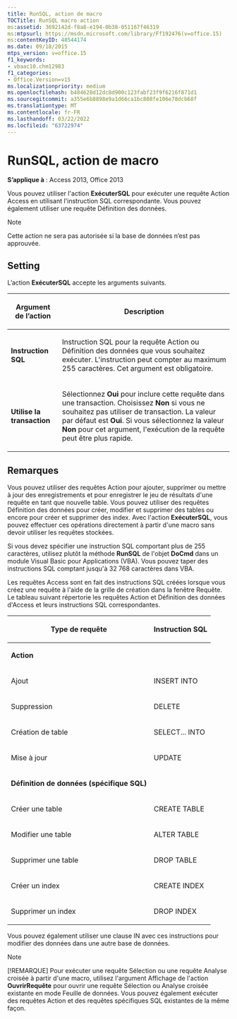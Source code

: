 ```yaml
---
title: RunSQL, action de macro
TOCTitle: RunSQL macro action
ms:assetid: 3692142d-f8a8-e194-0b38-051167f46319
ms:mtpsurl: https://msdn.microsoft.com/library/Ff192476(v=office.15)
ms:contentKeyID: 48544174
ms.date: 09/18/2015
mtps_version: v=office.15
f1_keywords:
- vbaac10.chm12983
f1_categories:
- Office.Version=v15
ms.localizationpriority: medium
ms.openlocfilehash: b484628d12dc8d900c123fabf23f9f6216f871d1
ms.sourcegitcommit: a355e6b8898e9a1d66ca1bc808fe106e78dcb68f
ms.translationtype: MT
ms.contentlocale: fr-FR
ms.lasthandoff: 03/22/2022
ms.locfileid: "63722974"
---
```

# <a name="runsql-macro-action"></a>RunSQL, action de macro

**S’applique à** : Access 2013, Office 2013

Vous pouvez utiliser l'action **ExécuterSQL** pour exécuter une requête Action Access en utilisant l'instruction SQL correspondante. Vous pouvez également utiliser une requête Définition des données.

> [!NOTE]
> Cette action ne sera pas autorisée si la base de données n’est pas approuvée. 

## <a name="setting"></a>Setting

L’action **ExécuterSQL** accepte les arguments suivants.

<table>
<colgroup>
<col />
<col />
</colgroup>
<thead>
<tr class="header">
<th><p>Argument de l’action</p></th>
<th><p>Description</p></th>
</tr>
</thead>
<tbody>
<tr class="odd">
<td><p><strong>Instruction SQL</strong></p></td>
<td><p>Instruction SQL pour la requête Action ou Définition des données que vous souhaitez exécuter. L'instruction peut compter au maximum 255 caractères. Cet argument est obligatoire.</p></td>
</tr>
<tr class="even">
<td><p><strong>Utilise la transaction</strong></p></td>
<td><p>Sélectionnez <strong>Oui</strong> pour inclure cette requête dans une transaction. Choisissez <strong>Non</strong> si vous ne souhaitez pas utiliser de transaction. La valeur par défaut est <strong>Oui</strong>. Si vous sélectionnez la valeur <strong>Non</strong> pour cet argument, l'exécution de la requête peut être plus rapide.  </p></td>
</tr>
</tbody>
</table>


## <a name="remarks"></a>Remarques

Vous pouvez utiliser des requêtes Action pour ajouter, supprimer ou mettre à jour des enregistrements et pour enregistrer le jeu de résultats d'une requête en tant que nouvelle table. Vous pouvez utiliser des requêtes Définition des données pour créer, modifier et supprimer des tables ou encore pour créer et supprimer des index. Avec l'action **ExécuterSQL**, vous pouvez effectuer ces opérations directement à partir d'une macro sans devoir utiliser les requêtes stockées.

Si vous devez spécifier une instruction SQL comportant plus de 255 caractères, utilisez plutôt la méthode **RunSQL** de l'objet **DoCmd** dans un module Visual Basic pour Applications (VBA). Vous pouvez taper des instructions SQL comptant jusqu'à 32 768 caractères dans VBA.

Les requêtes Access sont en fait des instructions SQL créées lorsque vous créez une requête à l'aide de la grille de création dans la fenêtre Requête. Le tableau suivant répertorie les requêtes Action et Définition des données d'Access et leurs instructions SQL correspondantes.

<table>
<colgroup>
<col />
<col />
</colgroup>
<thead>
<tr class="header">
<th><p>Type de requête</p></th>
<th><p>Instruction SQL</p></th>
</tr>
</thead>
<tbody>
<tr class="odd">
<td><p><strong>Action</strong></p></td>
<td><p></p></td>
</tr>
<tr class="even">
<td><p>Ajout</p></td>
<td><p>INSERT INTO</p></td>
</tr>
<tr class="odd">
<td><p>Suppression</p></td>
<td><p>DELETE</p></td>
</tr>
<tr class="even">
<td><p>Création de table</p></td>
<td><p>SELECT... INTO</p></td>
</tr>
<tr class="odd">
<td><p>Mise à jour</p></td>
<td><p>UPDATE</p></td>
</tr>
<tr class="even">
<td><p><strong>Définition de données (spécifique SQL)</strong></p></td>
<td><p></p></td>
</tr>
<tr class="odd">
<td><p>Créer une table</p></td>
<td><p>CREATE TABLE</p></td>
</tr>
<tr class="even">
<td><p>Modifier une table</p></td>
<td><p>ALTER TABLE</p></td>
</tr>
<tr class="odd">
<td><p>Supprimer une table</p></td>
<td><p>DROP TABLE</p></td>
</tr>
<tr class="even">
<td><p>Créer un index</p></td>
<td><p>CREATE INDEX</p></td>
</tr>
<tr class="odd">
<td><p>Supprimer un index</p></td>
<td><p>DROP INDEX</p></td>
</tr>
</tbody>
</table>

Vous pouvez également utiliser une clause IN avec ces instructions pour modifier des données dans une autre base de données.

> [!NOTE]
> [!REMARQUE] Pour exécuter une requête Sélection ou une requête Analyse croisée à partir d'une macro, utilisez l'argument Affichage de l'action **OuvrirRequête** pour ouvrir une requête Sélection ou Analyse croisée existante en mode Feuille de données. Vous pouvez également exécuter des requêtes Action et des requêtes spécifiques SQL existantes de la même façon.

